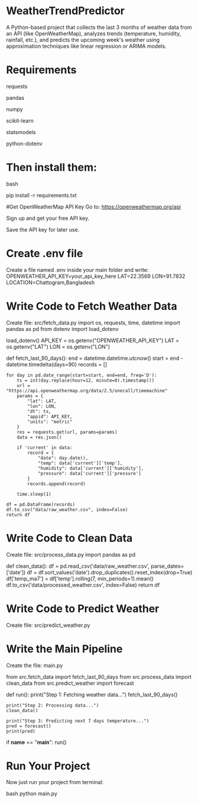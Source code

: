 # WeatherTrendPredictor
A Python-based project that collects the last 3 months of weather data from an API (like OpenWeatherMap), analyzes trends (temperature, humidity, rainfall, etc.), and predicts the upcoming week's weather using approximation techniques like linear regression or ARIMA models.

# Requirements
  requests

  pandas
  
  numpy
  
  scikit-learn
  
  statsmodels
  
  python-dotenv
  
# Then install them:

bash

pip install -r requirements.txt

 #Get OpenWeatherMap API Key
Go to: https://openweathermap.org/api

Sign up and get your free API key.

Save the API key for later use.
# Create .env file
Create a file named .env inside your main folder and write:
OPENWEATHER_API_KEY=your_api_key_here
LAT=22.3569
LON=91.7832
LOCATION=Chattogram,Bangladesh

# Write Code to Fetch Weather Data
Create file: src/fetch_data.py
import os, requests, time, datetime
import pandas as pd
from dotenv import load_dotenv

load_dotenv()
API_KEY = os.getenv("OPENWEATHER_API_KEY")
LAT = os.getenv("LAT")
LON = os.getenv("LON")

def fetch_last_90_days():
    end = datetime.datetime.utcnow()
    start = end - datetime.timedelta(days=90)
    records = []

    for day in pd.date_range(start=start, end=end, freq='D'):
        ts = int(day.replace(hour=12, minute=0).timestamp())
        url = "https://api.openweathermap.org/data/2.5/onecall/timemachine"
        params = {
            "lat": LAT,
            "lon": LON,
            "dt": ts,
            "appid": API_KEY,
            "units": "metric"
        }
        res = requests.get(url, params=params)
        data = res.json()

        if 'current' in data:
            record = {
                "date": day.date(),
                "temp": data['current']['temp'],
                "humidity": data['current']['humidity'],
                "pressure": data['current']['pressure']
            }
            records.append(record)

        time.sleep(1)

    df = pd.DataFrame(records)
    df.to_csv("data/raw_weather.csv", index=False)
    return df
# Write Code to Clean Data
Create file: src/process_data.py
import pandas as pd

def clean_data():
    df = pd.read_csv('data/raw_weather.csv', parse_dates=['date'])
    df = df.sort_values('date').drop_duplicates().reset_index(drop=True)
    df['temp_ma7'] = df['temp'].rolling(7, min_periods=1).mean()
    df.to_csv('data/processed_weather.csv', index=False)
    return df

#  Write Code to Predict Weather
Create file: src/predict_weather.py

# Write the Main Pipeline
Create the file: main.py

from src.fetch_data import fetch_last_90_days
from src.process_data import clean_data
from src.predict_weather import forecast

def run():
    print("Step 1: Fetching weather data...")
    fetch_last_90_days()

    print("Step 2: Processing data...")
    clean_data()

    print("Step 3: Predicting next 7 days temperature...")
    pred = forecast()
    print(pred)

if __name__ == "__main__":
    run()

# Run Your Project
Now just run your project from terminal:

bash
python main.py
